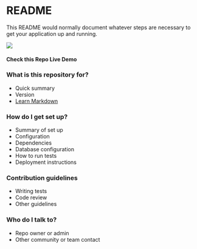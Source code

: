# README #

This README would normally document whatever steps are necessary to get your application up and running. <br/>

<a href="https://wrappixel.com/templates/xtremeadmin/"><img src="https://wrappixel.com/wp-content/uploads/edd/2018/07/xtreme-admin-bts-wp-preview.jpg"/></a>
<h4>Check this Repo Live Demo</h4>
<h3><a href="https://wrappixel.com/demos/free-admin-templates/xtreme-admin-lite/html/ltr/"></a></h3>



### What is this repository for? ###

* Quick summary
* Version
* [Learn Markdown](https://bitbucket.org/tutorials/markdowndemo)

### How do I get set up? ###

* Summary of set up
* Configuration
* Dependencies
* Database configuration
* How to run tests
* Deployment instructions

### Contribution guidelines ###

* Writing tests
* Code review
* Other guidelines

### Who do I talk to? ###

* Repo owner or admin
* Other community or team contact

